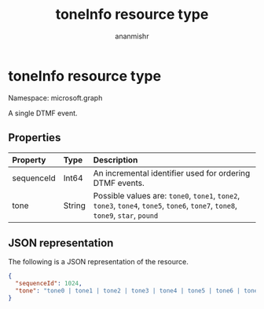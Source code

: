 ﻿---
title: "toneInfo resource type"
description: "A single DTMF event."
author: "ananmishr"
localization_priority: Normal
ms.prod: "cloud-communications"
doc_type: resourcePageType
---

# toneInfo resource type

Namespace: microsoft.graph

A single DTMF event.

## Properties

| Property   | Type   | Description                                                                                                                    |
| :--------- | :----- | :----------------------------------------------------------------------------------------------------------------------------- |
| sequenceId | Int64  | An incremental identifier used for ordering DTMF events.                                                                       |
| tone       | String | Possible values are: `tone0`, `tone1`, `tone2`, `tone3`, `tone4`, `tone5`, `tone6`, `tone7`, `tone8`, `tone9`, `star`, `pound` |

## JSON representation

The following is a JSON representation of the resource.

<!-- {
  "blockType": "resource",
  "optionalProperties": [

  ],
  "@odata.type": "microsoft.graph.toneInfo"
}-->

```json
{
  "sequenceId": 1024,
  "tone": "tone0 | tone1 | tone2 | tone3 | tone4 | tone5 | tone6 | tone7 | tone8 | tone9 | star | pound | a | b | c | d | flash"
}
```

<!-- uuid: 8fcb5dbc-d5aa-4681-8e31-b001d5168d79
2015-10-25 14:57:30 UTC -->

<!--
{
  "type": "#page.annotation",
  "description": "toneInfo resource",
  "keywords": "",
  "section": "documentation",
  "tocPath": "",
  "suppressions": []
}
-->
